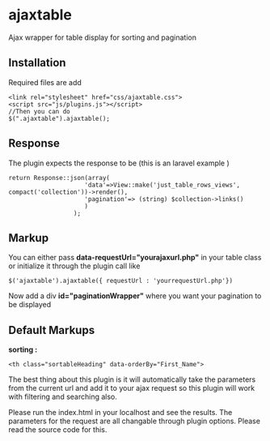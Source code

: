 # ajaxtable
Ajax wrapper for table display for sorting and pagination

## Installation
Required files are add

    <link rel="stylesheet" href="css/ajaxtable.css">
    <script src="js/plugins.js"></script>
    //Then you can do
    $(".ajaxtable").ajaxtable();

## Response
The plugin expects the response to be (this is an laravel example )

    return Response::json(array(
                         'data'=>View::make('just_table_rows_views', compact('collection'))->render(),
                         'pagination'=> (string) $collection->links()
                         )
                      );
## Markup
You can either pass **data-requestUrl="yourajaxurl.php"** in your table class or initialize it through the plugin call like

    $('ajaxtable').ajaxtable({ requestUrl : 'yourrequestUrl.php'})

Now add a div **id="paginationWrapper"** where you want your pagination to be displayed

## Default Markups
**sorting :**         

    <th class="sortableHeading" data-orderBy="First_Name">
The best thing about this plugin is it will automatically take the parameters from the current url and add it to your ajax request so this plugin will work with filtering and searching also.

Please run the index.html in your localhost and see the results. The parameters for the request are all changable through plugin options. Please read the source code for this.

